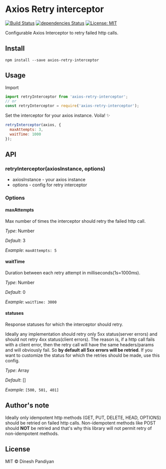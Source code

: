 # Axios Retry interceptor
[![Build Status](https://travis-ci.org/flexdinesh/axios-retry-interceptor.svg?branch=master)](https://travis-ci.org/flexdinesh/axios-retry-interceptor)
[![dependencies Status](https://david-dm.org/flexdinesh/axios-retry-interceptor/status.svg)](https://david-dm.org/flexdinesh/axios-retry-interceptor)
[![License: MIT](https://img.shields.io/badge/License-MIT-blue.svg)](https://opensource.org/licenses/MIT)

Configurable Axios Interceptor to retry failed http calls.

## Install

```
npm install --save axios-retry-interceptor
```

## Usage

Import
```js
import retryInterceptor from 'axios-retry-interceptor';
// or
const retryInterceptor = require('axios-retry-interceptor');
```

Set the interceptor for your axios instance. Voila! ✨
```js
retryInterceptor(axios, {
  maxAttempts: 3,
  waitTime: 1000
});

```

## API

### retryInterceptor(axiosInstance, options)

- axiosInstance - your axios instance
- options - config for retry interceptor

### Options

#### maxAttempts

Max number of times the interceptor should retry the failed http call.

_Type_: Number

_Default_: 3

_Example_: `maxAttempts: 5`

#### waitTime

Duration between each retry attempt in milliseconds(1s=1000ms).

_Type_: Number

_Default_: 0

_Example_: `waitTime: 3000`

#### statuses

Response statuses for which the interceptor should retry.

Ideally any implementation should retry only 5xx status(server errors) and should not retry 4xx status(client errors). The reason is, if a http call fails with a client error, then the retry call will have the same headers/params and will obviously fail. So **by default all 5xx errors will be retried**. If you want to customize the status for which the retries should be made, use this config.

_Type_: Array

_Default_: []

_Example_: `[500, 501, 401]`

## Author's note

Ideally only idempotent http methods (GET, PUT, DELETE, HEAD, OPTIONS) should be retried on failed http calls. Non-idempotent methods like POST should **NOT** be retried and that's why this library will not permit retry of non-idempotent methods.

## License

MIT © Dinesh Pandiyan
